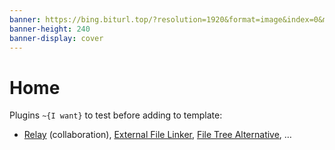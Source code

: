 ```yaml
---
banner: https://bing.biturl.top/?resolution=1920&format=image&index=0&mkt=zh-CN
banner-height: 240
banner-display: cover
---
```


# Home

Plugins `~{I want}` to test before adding to template:

- [Relay](obsidian://show-plugin?id=system3-relay) (collaboration), [External File Linker](https://github.com/Kay607/obsidian-pathlinker), [File Tree Alternative](https://github.com/ozntel/file-tree-alternative), …
